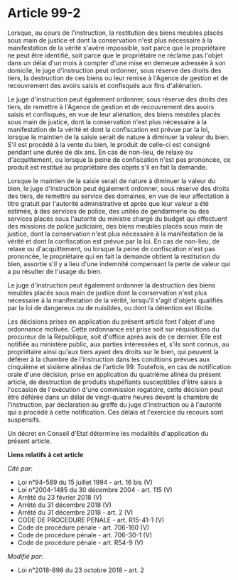 # Article 99-2

Lorsque, au cours de l'instruction, la restitution des biens meubles placés sous main de justice et dont la conservation
n'est plus nécessaire à la manifestation de la vérité s'avère impossible, soit parce que le propriétaire ne peut être
identifié, soit parce que le propriétaire ne réclame pas l'objet dans un délai d'un mois à compter d'une mise en demeure
adressée à son domicile, le juge d'instruction peut ordonner, sous réserve des droits des tiers, la destruction de ces biens
ou leur remise à l'Agence de gestion et de recouvrement des avoirs saisis et confisqués aux fins d'aliénation.

Le juge d'instruction peut également ordonner, sous réserve des droits des tiers, de remettre à l'Agence de gestion et de
recouvrement des avoirs saisis et confisqués, en vue de leur aliénation, des biens meubles placés sous main de justice, dont
la conservation n'est plus nécessaire à la manifestation de la vérité et dont la confiscation est prévue par la loi, lorsque
le maintien de la saisie serait de nature à diminuer la valeur du bien. S'il est procédé à la vente du bien, le produit de
celle-ci est consigné pendant une durée de dix ans. En cas de non-lieu, de relaxe ou d'acquittement, ou lorsque la peine de
confiscation n'est pas prononcée, ce produit est restitué au propriétaire des objets s'il en fait la demande.

Lorsque le maintien de la saisie serait de nature à diminuer la valeur du bien, le juge d'instruction peut également
ordonner, sous réserve des droits des tiers, de remettre au service des domaines, en vue de leur affectation à titre gratuit
par l'autorité administrative et après que leur valeur a été estimée, à des services de police, des unités de gendarmerie ou
des services placés sous l'autorité du ministre chargé du budget qui effectuent des missions de police judiciaire, des biens
meubles placés sous main de justice, dont la conservation n'est plus nécessaire à la manifestation de la vérité et dont la
confiscation est prévue par la loi. En cas de non-lieu, de relaxe ou d'acquittement, ou lorsque la peine de confiscation
n'est pas prononcée, le propriétaire qui en fait la demande obtient la restitution du bien, assortie s'il y a lieu d'une
indemnité compensant la perte de valeur qui a pu résulter de l'usage du bien.

Le juge d'instruction peut également ordonner la destruction des biens meubles placés sous main de justice dont la
conservation n'est plus nécessaire à la manifestation de la vérité, lorsqu'il s'agit d'objets qualifiés par la loi de
dangereux ou de nuisibles, ou dont la détention est illicite.

Les décisions prises en application du présent article font l'objet d'une ordonnance motivée. Cette ordonnance est prise soit
sur réquisitions du procureur de la République, soit d'office après avis de ce dernier. Elle est notifiée au ministère
public, aux parties intéressées et, s'ils sont connus, au propriétaire ainsi qu'aux tiers ayant des droits sur le bien, qui
peuvent la déférer à la chambre de l'instruction dans les conditions prévues aux cinquième et sixième alinéas de l'article
99. Toutefois, en cas de notification orale d'une décision, prise en application du quatrième alinéa du présent article, de
destruction de produits stupéfiants susceptibles d'être saisis à l'occasion de l'exécution d'une commission rogatoire, cette
décision peut être déférée dans un délai de vingt-quatre heures devant la chambre de l'instruction, par déclaration au greffe
du juge d'instruction ou à l'autorité qui a procédé à cette notification. Ces délais et l'exercice du recours sont
suspensifs.

Un décret en Conseil d'Etat détermine les modalités d'application du présent article.

**Liens relatifs à cet article**

_Cité par_:

  - Loi n°94-589 du 15 juillet 1994 - art. 16 bis (V)
  - Loi n°2004-1485 du 30 décembre 2004 - art. 115 (V)
  - Arrêté du 23 février 2018 (V)
  - Arrêté du 31 décembre 2018 (V)
  - Arrêté du 31 décembre 2018 - art. 2 (V)
  - CODE DE PROCEDURE PENALE - art. R15-41-1 (V)
  - Code de procédure pénale - art. 706-160 (V)
  - Code de procédure pénale - art. 706-30-1 (V)
  - Code de procédure pénale - art. R54-9 (V)

_Modifié par_:

  - Loi n°2018-898 du 23 octobre 2018 - art. 2
